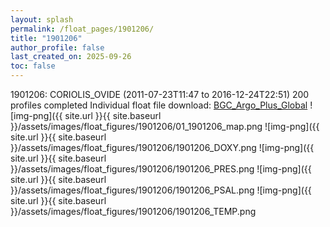 ```yaml
---
layout: splash
permalink: /float_pages/1901206/
title: "1901206"
author_profile: false
last_created_on: 2025-09-26
toc: false
---
```

 
1901206: CORIOLIS_OVIDE (2011-07-23T11:47 to 2016-12-24T22:51)
200 profiles completed
Individual float file download: [BGC_Argo_Plus_Global](https://ftp.soest.hawaii.edu/bgc_argo_plus/Individual_Floats/outliers_removed/1901206_Sprof_processed.nc)
![img-png]({{ site.url }}{{ site.baseurl }}/assets/images/float_figures/1901206/01_1901206_map.png
![img-png]({{ site.url }}{{ site.baseurl }}/assets/images/float_figures/1901206/1901206_DOXY.png
![img-png]({{ site.url }}{{ site.baseurl }}/assets/images/float_figures/1901206/1901206_PRES.png
![img-png]({{ site.url }}{{ site.baseurl }}/assets/images/float_figures/1901206/1901206_PSAL.png
![img-png]({{ site.url }}{{ site.baseurl }}/assets/images/float_figures/1901206/1901206_TEMP.png
